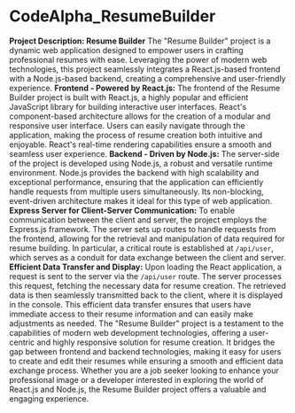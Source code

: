 # CodeAlpha_ResumeBuilder
 **Project Description: Resume Builder**  The "Resume Builder" project is a dynamic web application designed to empower users in crafting professional resumes with ease. Leveraging the power of modern web technologies, this project seamlessly integrates a React.js-based frontend with a Node.js-based backend, creating a comprehensive and user-friendly experience.   **Frontend - Powered by React.js:** The frontend of the Resume Builder project is built with React.js, a highly popular and efficient JavaScript library for building interactive user interfaces. React's component-based architecture allows for the creation of a modular and responsive user interface. Users can easily navigate through the application, making the process of resume creation both intuitive and enjoyable. React's real-time rendering capabilities ensure a smooth and seamless user experience.  **Backend - Driven by Node.js:** The server-side of the project is developed using Node.js, a robust and versatile runtime environment. Node.js provides the backend with high scalability and exceptional performance, ensuring that the application can efficiently handle requests from multiple users simultaneously. Its non-blocking, event-driven architecture makes it ideal for this type of web application.  **Express Server for Client-Server Communication:** To enable communication between the client and server, the project employs the Express.js framework. The server sets up routes to handle requests from the frontend, allowing for the retrieval and manipulation of data required for resume building. In particular, a critical route is established at `/api/user`, which serves as a conduit for data exchange between the client and server.  **Efficient Data Transfer and Display:** Upon loading the React application, a request is sent to the server via the `/api/user` route. The server processes this request, fetching the necessary data for resume creation. The retrieved data is then seamlessly transmitted back to the client, where it is displayed in the console. This efficient data transfer ensures that users have immediate access to their resume information and can easily make adjustments as needed.  The "Resume Builder" project is a testament to the capabilities of modern web development technologies, offering a user-centric and highly responsive solution for resume creation. It bridges the gap between frontend and backend technologies, making it easy for users to create and edit their resumes while ensuring a smooth and efficient data exchange process. Whether you are a job seeker looking to enhance your professional image or a developer interested in exploring the world of React.js and Node.js, the Resume Builder project offers a valuable and engaging experience.

